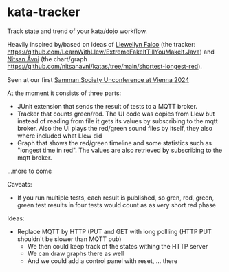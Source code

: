 # kata-tracker

Track state and trend of your kata/dojo workflow. 

Heavily inspired by/based on ideas of [Llewellyn Falco](https://github.com/isidore) (the tracker: https://github.com/LearnWithLlew/ExtremeFakeItTillYouMakeIt.Java) 
and [Nitsan Avni](https://github.com/nitsanavni) (the chart/graph https://github.com/nitsanavni/katas/tree/main/shortest-longest-red). 

Seen at our first [Samman Society Unconference at Vienna 2024](https://www.sammancoaching.org/)

At the moment it consists of three parts: 
- JUnit extension that sends the result of tests to a MQTT broker. 
- Tracker that counts green/red. The UI code was copies from Llew but instead of reading from file it gets its values by subscribing to the mqtt broker. Also the UI plays the red/green sound files by itself, they also where included what Llew did
- Graph that shows the red/green timeline and some statistics such as "longest time in red". The values are also retrieved by subscribing to the mqtt broker. 

...more to come


Caveats: 
- If you run multiple tests, each result is published, so gren, red, green, green test results in four tests would count as as very short red phase

Ideas: 
- Replace MQTT by HTTP (PUT and GET with long pollling (HTTP PUT shouldn't be slower than MQTT pub)
  - We then could keep track of the states withing the HTTP server
  - We can draw graphs there as well
  - And we could add a control panel with reset, ... there
